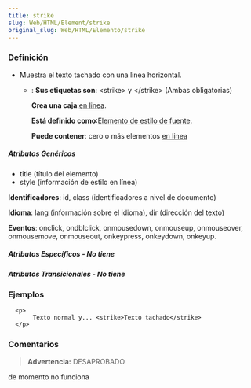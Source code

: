 ```yaml
---
title: strike
slug: Web/HTML/Element/strike
original_slug: Web/HTML/Elemento/strike
---
```


### Definición

- Muestra el texto tachado con una linea horizontal.
  - : **Sus etiquetas son**: \<strike> y \</strike> (Ambas obligatorias)

    **Crea una caja**:[en linea](/es/HTML/Elemento/Tipos_de_elementos#en_linea).

    **Está definido como**:[Elemento de estilo de fuente](/es/HTML/Elemento/Tipos_de_elementos#de_estilo_de_fuente).

    **Puede contener**: cero o más elementos [en linea](/es/HTML/Elemento/Tipos_de_elementos#en_linea)

##### Atributos Genéricos

- title (título del elemento)
- style (información de estilo en línea)

**Identificadores**: id, class (identificadores a nivel de documento)

**Idioma**: lang (información sobre el idioma), dir (dirección del texto)

**Eventos**: onclick, ondblclick, onmousedown, onmouseup, onmouseover, onmousemove, onmouseout, onkeypress, onkeydown, onkeyup.

##### Atributos Específicos - No tiene

##### Atributos Transicionales - No tiene

### Ejemplos

```
  <p>
       Texto normal y... <strike>Texto tachado</strike>
  </p>
```

### Comentarios

> **Advertencia:** DESAPROBADO

de momento no funciona
